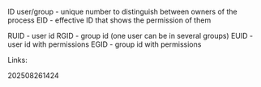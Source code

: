 ID user/group - unique number to distinguish between owners of the process
EID - effective ID that shows the permission of them

RUID - user id
RGID - group id (one user can be in several groups)
EUID - user id with permissions
EGID - group id with permissions



Links:

202508261424

